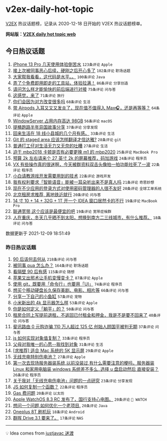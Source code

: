 # v2ex-daily-hot-topic

[V2EX](https://www.v2ex.com/) 热议话题榜，记录从 2020-12-18 日开始的 V2EX 热议话题榜单。

**网站版：[V2EX daily hot topic web](https://boojack.github.io/v2ex-daily-hot-topic-web/)**

## 今日热议话题

<!-- TODAY BEGIN -->

1. [iPhone 13 Pro 几天使用体验倒苦水](https://www.v2ex.com/t/821098) `123条评论` `Apple`
1. [接上次被同事恶心后续，硬刚之后开心多了](https://www.v2ex.com/t/821072) `102条评论` `职场话题`
1. [大家帮我看看，这代码是水平。。](https://www.v2ex.com/t/821118) `100条评论` `Java`
1. [弄了个免费即用即走的工具站，体验拉满！](https://www.v2ex.com/t/821078) `86条评论` `分享创造`
1. [请问怎么样才能愉快的前后端进行对接](https://www.v2ex.com/t/821032) `75条评论` `问与答`
1. [这感觉，来了](https://www.v2ex.com/t/821138) `71条评论` `旅行`
1. [你们会因为对方改变很多吗](https://www.v2ex.com/t/821076) `68条评论` `生活`
1. [带 Airpods 入耳又又又发炎了，现在值不值得入 Max🎧，还是再等等？](https://www.v2ex.com/t/821082) `64条评论` `Apple`
1. [WindowServer 占用内存高达 98GB](https://www.v2ex.com/t/821049) `56条评论` `macOS`
1. [提桶跑路半年异国故事分享](https://www.v2ex.com/t/821216) `37条评论` `分享发现`
1. [回来生活在 18 线小县城的几个月有感。](https://www.v2ex.com/t/821163) `33条评论` `生活`
1. [Git 的 staged area 应该怎样翻译才信达雅?](https://www.v2ex.com/t/821188) `28条评论` `git`
1. [普通打工仔对生活无力又无奈的吐糟](https://www.v2ex.com/t/821181) `27条评论` `生活`
1. [迫于 mbp2018 卡顿是否有必要更换 m1 的 mbp2020](https://www.v2ex.com/t/821136) `25条评论` `MacBook Pro`
1. [预算 2k 左右请来个 27 英寸 2k 的屏幕推荐，码加游戏](https://www.v2ex.com/t/821127) `24条评论` `程序员`
1. [VX 有些操作真的很迷啊，今天被群资料双击头像拍一拍功能社死了一波](https://www.v2ex.com/t/821130) `22条评论` `程序员`
1. [小白请教游戏开发需要用到的技术](https://www.v2ex.com/t/821048) `22条评论` `游戏开发`
1. [我有权利要求「智能语音」能被一耳朵听出来不是真人吗](https://www.v2ex.com/t/821108) `21条评论` `奇思妙想`
1. [现在不少应用的登录方式对使用密码管理器的人很不友好](https://www.v2ex.com/t/821090) `20条评论` `全球工单系统`
1. [北京租房求推荐, 离地铁近就行](https://www.v2ex.com/t/821018) `20条评论` `问与答`
1. [14 寸 10 + 14 + 32G + 1T 开一个 IDEA 窗口居然卡的不行](https://www.v2ex.com/t/821169) `19条评论` `MacBook Pro`
1. [联通宽带,这个应该是最便宜的吧](https://www.v2ex.com/t/821036) `19条评论` `宽带症候群`
1. [人在重庆，冬天几乎晒不到太阳，想换到南方二三线城市，有什么推荐。](https://www.v2ex.com/t/821187) `18条评论` `问与答`

数据更新于 2021-12-09 18:51:49

<!-- TODAY END -->

### 昨日热议话题

<!-- YESTERDAY BEGIN -->

1. [90 后该何去何从](https://www.v2ex.com/t/820774) `218条评论` `问与答`
1. [被同事 pua 怎么办？](https://www.v2ex.com/t/820803) `164条评论` `职场话题`
1. [看隔壁 90 后有感](https://www.v2ex.com/t/820799) `115条评论` `随想`
1. [苹果又出邪术让手机变慢变卡？](https://www.v2ex.com/t/820787) `87条评论` `Apple`
1. [使用 git，既要用「命令行」也要用「UI」](https://www.v2ex.com/t/820776) `74条评论` `程序员`
1. [想买个移动硬盘长久保存美剧、电影、相片等](https://www.v2ex.com/t/820777) `66条评论` `问与答`
1. [分享一下自己的小鱼缸](https://www.v2ex.com/t/820827) `57条评论` `宠物`
1. [小米新出的 4k 显示器怎么样](https://www.v2ex.com/t/820795) `53条评论` `Apple`
1. [你是如何定义「躺平」的？](https://www.v2ex.com/t/820822) `50条评论` `问与答`
1. [租房合同上写提前退租，不返回已付租金和押金，我是不是要不回来了](https://www.v2ex.com/t/820875) `40条评论` `问与答`
1. [斐讯路由 0 元购诈骗 110 万人超过 125 亿 创始人顾国平被判无期](https://www.v2ex.com/t/820885) `37条评论` `问与答`
1. [js 如何实现对象值复制？](https://www.v2ex.com/t/820807) `33条评论` `程序员`
1. [父母对我唯一的心愿--我找到对象](https://www.v2ex.com/t/820907) `31条评论` `生活`
1. [[求推荐] 适合 Mac 系统的 5K 显示屏](https://www.v2ex.com/t/820906) `29条评论` `Apple`
1. [无线充电特别伤电池？](https://www.v2ex.com/t/820792) `27条评论` `Apple`
1. [第一次去现场服务器装系统,以前没装过,有什么需要注意的梗吗，服务器装 Linux 和家用电脑装 windows 系统差不多么..选择 u 盘启动然后 直接安装？](https://www.v2ex.com/t/820945) `26条评论` `程序员`
1. [关于我对「无线充电伤电池」问题的一点研究](https://www.v2ex.com/t/820854) `23条评论` `分享发现`
1. [JS 如何复制一个函数？](https://www.v2ex.com/t/820839) `22条评论` `程序员`
1. [Gas 费问题](https://www.v2ex.com/t/820946) `20条评论` `以太坊`
1. [Apple WatchOS 8.3 RC 发布了，国行支持心电图。](https://www.v2ex.com/t/820847) `20条评论` ` WATCH`
1. [想问一个问题,如何优化一个老项目.](https://www.v2ex.com/t/820819) `20条评论` `Java`
1. [Oneplus 8T 刷机玩](https://www.v2ex.com/t/820825) `18条评论` `Android`
1. [群晖 Drive 3.1 要来了。](https://www.v2ex.com/t/820949) `17条评论` `NAS`

<!-- YESTERDAY END -->

---

💡 Idea comes from [justjavac 迷渡](https://github.com/justjavac/)
